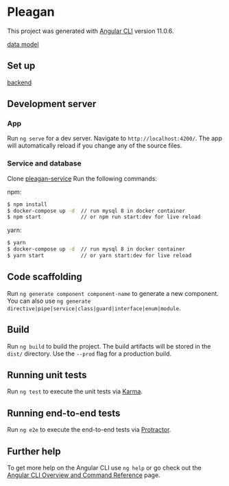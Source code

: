 # Pleagan

This project was generated with [Angular CLI](https://github.com/angular/angular-cli) version 11.0.6.

[data model](https://www.npmjs.com/package/pleagan-model)

## Set up

[backend](https://github.com/valdelaseras/pleagan-service)

## Development server

### App

Run `ng serve` for a dev server. Navigate to `http://localhost:4200/`. The app will automatically reload if you change any of the source files.

### Service and database

Clone [pleagan-service](https://github.com/valdelaseras/pleagan-service)
Run the following commands:

npm:

```bash
$ npm install
$ docker-compose up -d  // run mysql 8 in docker container
$ npm start             // or npm run start:dev for live reload
```

yarn:

```bash
$ yarn
$ docker-compose up -d  // run mysql 8 in docker container
$ yarn start            // or yarn start:dev for live reload
```

## Code scaffolding

Run `ng generate component component-name` to generate a new component. You can also use `ng generate directive|pipe|service|class|guard|interface|enum|module`.

## Build

Run `ng build` to build the project. The build artifacts will be stored in the `dist/` directory. Use the `--prod` flag for a production build.

## Running unit tests

Run `ng test` to execute the unit tests via [Karma](https://karma-runner.github.io).

## Running end-to-end tests

Run `ng e2e` to execute the end-to-end tests via [Protractor](http://www.protractortest.org/).

## Further help

To get more help on the Angular CLI use `ng help` or go check out the [Angular CLI Overview and Command Reference](https://angular.io/cli) page.
